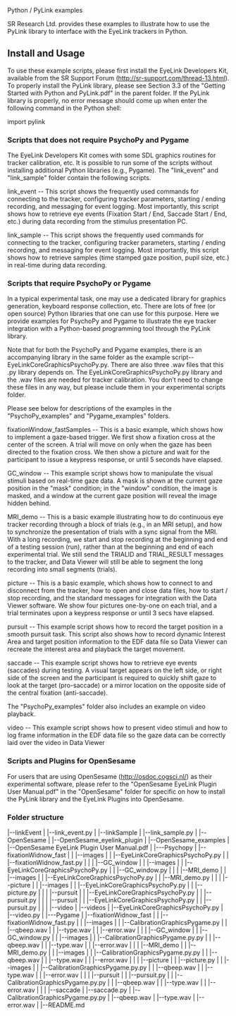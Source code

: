 Python / PyLink examples

SR Research Ltd. provides these examples to illustrate how to use the PyLink library to interface with the EyeLink trackers in Python. 

## Install and Usage

To use these example scripts, please first install the EyeLink Developers Kit, available from the SR Support Forum (http://sr-support.com/thread-13.html). To properly install the PyLink library, please see Section 3.3 of the "Getting Started with Python and PyLink.pdf" in the parent folder. If the PyLink library is properly, no error message should come up when enter the following command in the Python shell:

   import pylink

### Scripts that does not require PsychoPy and Pygame 

The EyeLink Developers Kit comes with some SDL graphics routines for tracker calibration, etc. It is possible to run some of the scripts without installing additional Python libraries (e.g., Pygame). The "link_event" and "link_sample" folder contain the following scripts.

link_event -- This script shows the frequently used commands for connecting to the tracker, configuring tracker parameters, starting / ending recording, and messaging for event logging. Most importantly, this script shows how to retrieve eye events (Fixation Start / End, Saccade Start / End, etc.) during data recording from the stimulus presentation PC.

link_sample -- This script shows the frequently used commands for connecting to the tracker, configuring tracker parameters, starting / ending recording, and messaging for event logging. Most importantly, this script shows how to retrieve samples (time stamped gaze position, pupil size, etc.) in real-time during data recording.


### Scripts that require PsychoPy or Pygame

In a typical experimental task, one may use a dedicated library for graphics generation, keyboard response collection, etc. There are lots of free (or open source) Python libraries that one can use for this purpose. Here we provide examples for PsychoPy and Pygame to illustrate the eye tracker integration with a Python-based programming tool through the PyLink library. 

Note that for both the PsychoPy and Pygame examples, there is an accompanying library in the same folder as the example script-- EyeLinkCoreGraphicsPsychoPy.py. There are also three .wav files that this .py library depends on. The EyeLinkCoreGraphicsPsychoPy.py library and the .wav files are needed for tracker calibration. You don’t need to change these files in any way, but please include them in your experimental scripts folder.

Please see below for descriptions of the examples in the "PsychoPy_examples" and "Pygame_examples" folders.

fixationWindow_fastSamples -- This is a basic example, which shows how to implement a gaze-based trigger. We first show a fixation cross at the center of the screen. A trial will move on only when the gaze has been directed to the fixation cross. We then show a picture and wait for the participant to issue a keypress response, or until 5 seconds have elapsed.

GC_window -- This example script shows how to manipulate the visual stimuli based on real-time gaze data. A mask is shown at the current gaze position in the "mask" condition; in the "window" condition, the image is masked, and a window at the current gaze position will reveal the image hidden behind.

MRI_demo -- This is a basic example illustrating how to do continuous eye tracker recording through a block of trials (e.g., in an MRI setup), and how to synchronize the presentation of trials with a sync signal from the MRI. With a long recording, we start and stop recording at the beginning and end of a testing session (run), rather than at the beginning and end of each experimental trial. We still send the TRIALID and TRIAL_RESULT messages to the tracker, and Data Viewer will still be able to segment the long recording into small segments (trials).

picture -- This is a basic example, which shows how to connect to and disconnect from the tracker, how to open and close data files, how to start / stop recording, and the standard messages for integration with the Data Viewer software. We show four pictures one-by-one on each trial, and a trial terminates upon a keypress response or until 3 secs have elapsed.

pursuit -- This example script shows how to record the target position in a smooth pursuit task. This script also shows how to record dynamic Interest Area and target position information to the EDF data file so Data Viewer can recreate the interest area and playback the target movement.

saccade -- This example script shows how to retrieve eye events (saccades) during testing. A visual target appears on the left side, or right side of the screen and the participant is required to quickly shift gaze to look at the target (pro-saccade) or a mirror location on the opposite side of the central fixation (anti-saccade).

The "PsychoPy_examples" folder also includes an example on video playback.

video -- This example script shows how to present video stimuli and how to log frame information in the EDF data file so the gaze data can be correctly laid over the video in Data Viewer

### Scripts and Plugins for OpenSesame

For users that are using OpenSesame (http://osdoc.cogsci.nl/) as their experimental software, please refer to the "OpenSesame EyeLink Plugin User Manual.pdf" in the "OpenSesame" folder for specific on how to install the PyLink library and the EyeLink Plugins into OpenSesame. 

### Folder structure

|--linkEvent
|   |--link_event.py
|
|--linkSample
|   |--link_sample.py
|
|--OpenSesame
|   |--OpenSesame_eyelink_plugin
|   |--OpenSesame_examples
|   |--OpenSesame EyeLink Plugin User Manual.pdf
|
|---Psychopy
|   |--fixationWidnow_fast
|   |    |--images
|   |    |--EyeLinkCoreGraphicsPsychoPy.py
|   |    |--fixationWidnow_fast.py
|   |
|   |--GC_window
|   |    |--images
|   |    |--EyeLinkCoreGraphicsPsychoPy.py
|   |    |--GC_window.py
|   |
|   |--MRI_demo
|   |    |--images
|   |    |--EyeLinkCoreGraphicsPsychoPy.py
|   |    |--MRI_demo.py
|   |
|   |--picture
|   |    |--images
|   |    |--EyeLinkCoreGraphicsPsychoPy.py
|   |    |--picture.py
|   |
|   |--pursuit
|   |    |--EyeLinkCoreGraphicsPsychoPy.py
|   |    |--pursuit.py
|   |
|   |--pursuit
|   |    |--EyeLinkCoreGraphicsPsychoPy.py
|   |    |--pursuit.py
|   |
|   |--video
|        |--videos
|        |--EyeLinkCoreGraphicsPsychoPy.py
|        |--video.py
|
|---Pygame
|   |--fixationWidnow_fast
|   |    |--fixationWidnow_fast.py
|   |    |--images
|   |    |--CalibrationGraphicsPygame.py
|   |    |--qbeep.wav
|   |    |--type.wav
|   |    |--error.wav
|   |
|   |--GC_window
|   |    |--GC_window.py
|   |    |--images
|   |    |--CalibrationGraphicsPygame.py.py
|   |    |--qbeep.wav
|   |    |--type.wav
|   |    |--error.wav
|   |
|   |--MRI_demo
|   |    |--MRI_demo.py
|   |    |--images
|   |    |--CalibrationGraphicsPygame.py.py
|   |    |--qbeep.wav
|   |    |--type.wav
|   |    |--error.wav
|   |
|   |--picture
|   |    |--picture.py
|   |    |--images
|   |    |--CalibrationGraphicsPygame.py.py
|   |    |--qbeep.wav
|   |    |--type.wav
|   |    |--error.wav
|   |
|   |--pursuit
|   |    |--pursuit.py
|   |    |--CalibrationGraphicsPygame.py.py
|   |    |--qbeep.wav
|   |    |--type.wav
|   |    |--error.wav
|   |
|   |--saccade
|        |--saccade.py
|        |--CalibrationGraphicsPygame.py.py
|        |--qbeep.wav
|        |--type.wav
|        |--error.wav
|
|--README.md
